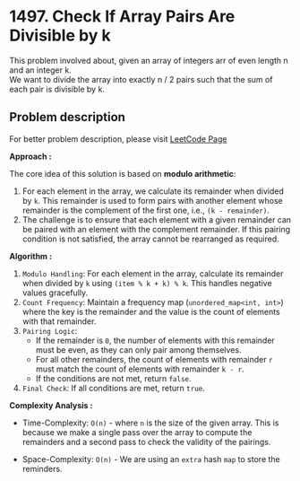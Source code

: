 # 1497. Check If Array Pairs Are Divisible by k

This problem involved about, given an array of integers arr of even length n and an integer k.<br/>
We want to divide the array into exactly n / 2 pairs such that the sum of each pair is divisible by k.

## Problem description

For better problem description, please visit [LeetCode Page](https://leetcode.com/problems/check-if-array-pairs-are-divisible-by-k/description)

**Approach :**<br/>

The core idea of this solution is based on **modulo arithmetic**:

1. For each element in the array, we calculate its remainder when divided by `k`. This remainder is used to form pairs with another element whose remainder is the complement of the first one, i.e., `(k - remainder)`.
2. The challenge is to ensure that each element with a given remainder can be paired with an element with the complement remainder. If this pairing condition is not satisfied, the array cannot be rearranged as required.

**Algorithm :**<br/>

1. `Modulo Handling`: For each element in the array, calculate its remainder when divided by `k` using `(item % k + k) % k`. This handles negative values gracefully.
2. `Count Frequency`: Maintain a frequency map (`unordered_map<int, int>`) where the key is the remainder and the value is the count of elements with that remainder.
3. `Pairing Logic`:
    - If the remainder is `0`, the number of elements with this remainder must be even, as they can only pair among themselves.
    - For all other remainders, the count of elements with remainder `r` must match the count of elements with remainder `k - r`.
    - If the conditions are not met, return `false`.
4. `Final Check`: If all conditions are met, return `true`.

**Complexity Analysis :**<br/>

-   Time-Complexity: `O(n)` - where `n` is the size of the given array. This is because we make a single pass over the array to compute the remainders and a second pass to check the validity of the pairings.

-   Space-Complexity: `O(n)` - We are using an `extra` hash `map` to store the reminders.